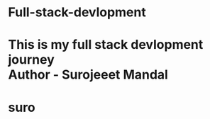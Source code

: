 
# Full-stack-devlopment
This is my full stack devlopment journey 
<br>
Author - Surojeeet Mandal
=======
# suro

